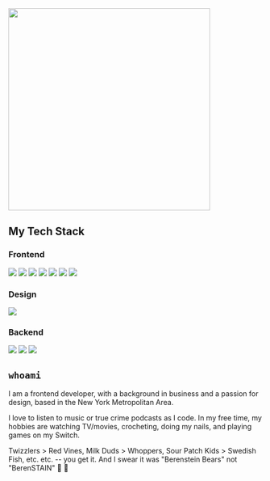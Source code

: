 <span align="left">
  <img src="https://user-images.githubusercontent.com/69250166/146096031-88881bcc-d9ea-438c-be00-5416b0ec8d16.png" width="400px"/>
</span>

## My Tech Stack
### Frontend
<span>
  <img src="https://img.shields.io/badge/JavaScript-323330?style=for-the-badge&logo=javascript&logoColor=F7DF1E" />
  <img src="https://img.shields.io/badge/HTML5-E34F26?style=for-the-badge&logo=html5&logoColor=white" />
  <img src="https://img.shields.io/badge/CSS3-1572B6?style=for-the-badge&logo=css3&logoColor=white" />
  <img src="https://img.shields.io/badge/React-20232A?style=for-the-badge&logo=react&logoColor=61DAFB" />
  <img src="https://img.shields.io/badge/Redux-593D88?style=for-the-badge&logo=redux&logoColor=white" />  
  <img src="https://img.shields.io/badge/Bootstrap-563D7C?style=for-the-badge&logo=bootstrap&logoColor=white" />
  <img src="https://img.shields.io/badge/Material--UI-0081CB?style=for-the-badge&logo=material-ui&logoColor=white" />
</span>

### Design
<span>
    <img src="https://img.shields.io/badge/Figma-F24E1E?style=for-the-badge&logo=figma&logoColor=white" />
</span>

### Backend
<span>
  <img src="https://img.shields.io/badge/Ruby_on_Rails-CC0000?style=for-the-badge&logo=ruby-on-rails&logoColor=white" />
  <img src="https://img.shields.io/badge/SQLite-07405E?style=for-the-badge&logo=sqlite&logoColor=white" />
  <img src="https://img.shields.io/badge/PostgreSQL-316192?style=for-the-badge&logo=postgresql&logoColor=white" />
</span>

## `whoami`
<p>I am a frontend developer, with a background in business and a passion for design, based in the New York Metropolitan Area.</p>
<p>I love to listen to music or true crime podcasts as I code. In my free time, my hobbies are watching TV/movies, crocheting, doing my nails, and playing games on my Switch.</p>
<p>Twizzlers > Red Vines, Milk Duds > Whoppers, Sour Patch Kids > Swedish Fish, etc. etc. -- you get it. And I swear it was "Berenstein Bears" not "BerenSTAIN" 🍯 🧸</p>
